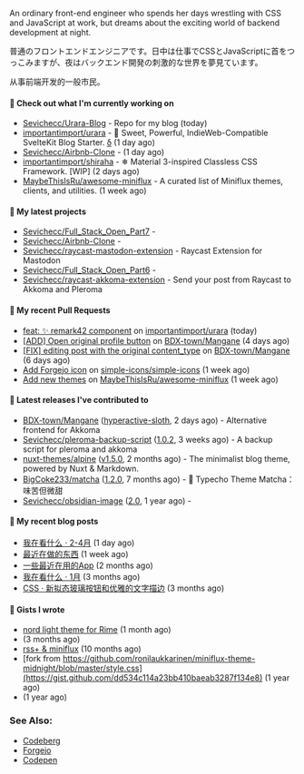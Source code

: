 
An ordinary front-end engineer who spends her days wrestling with CSS and JavaScript at work, but dreams about the exciting world of backend development at night. 

普通のフロントエンドエンジニアです。日中は仕事でCSSとJavaScriptに首をつっこみますが、夜はバックエンド開発の刺激的な世界を夢見ています。

从事前端开发的一般市民。

#### 👷 Check out what I'm currently working on

- [Sevichecc/Urara-Blog](https://github.com/Sevichecc/Urara-Blog) - Repo for my blog (today)
- [importantimport/urara](https://github.com/importantimport/urara) - 🌸 Sweet, Powerful, IndieWeb-Compatible SvelteKit Blog Starter. [δ](Delta) (1 day ago)
- [Sevichecc/Airbnb-Clone](https://github.com/Sevichecc/Airbnb-Clone) -  (1 day ago)
- [importantimport/shiraha](https://github.com/importantimport/shiraha) - ❄ Material 3-inspired Classless CSS Framework. [WIP] (2 days ago)
- [MaybeThisIsRu/awesome-miniflux](https://github.com/MaybeThisIsRu/awesome-miniflux) - A curated list of Miniflux themes, clients, and utilities. (1 week ago)

#### 🌱 My latest projects

- [Sevichecc/Full_Stack_Open_Part7](https://github.com/Sevichecc/Full_Stack_Open_Part7) - 
- [Sevichecc/Airbnb-Clone](https://github.com/Sevichecc/Airbnb-Clone) - 
- [Sevichecc/raycast-mastodon-extension](https://github.com/Sevichecc/raycast-mastodon-extension) - Raycast Extension for Mastodon
- [Sevichecc/Full_Stack_Open_Part6](https://github.com/Sevichecc/Full_Stack_Open_Part6) - 
- [Sevichecc/raycast-akkoma-extension](https://github.com/Sevichecc/raycast-akkoma-extension) - Send your post from Raycast to Akkoma and Pleroma

#### 🔨 My recent Pull Requests

- [feat: ✨ remark42 component](https://github.com/importantimport/urara/pull/63) on [importantimport/urara](https://github.com/importantimport/urara) (today)
- [[ADD] Open original profile button](https://github.com/BDX-town/Mangane/pull/207) on [BDX-town/Mangane](https://github.com/BDX-town/Mangane) (4 days ago)
- [[FIX] editing post with the original content_type](https://github.com/BDX-town/Mangane/pull/205) on [BDX-town/Mangane](https://github.com/BDX-town/Mangane) (6 days ago)
- [Add Forgejo icon](https://github.com/simple-icons/simple-icons/pull/8602) on [simple-icons/simple-icons](https://github.com/simple-icons/simple-icons) (1 week ago)
- [Add new themes](https://github.com/MaybeThisIsRu/awesome-miniflux/pull/3) on [MaybeThisIsRu/awesome-miniflux](https://github.com/MaybeThisIsRu/awesome-miniflux) (1 week ago)

#### 🔭 Latest releases I've contributed to

- [BDX-town/Mangane](https://github.com/BDX-town/Mangane) ([hyperactive-sloth](https://github.com/BDX-town/Mangane/releases/tag/hyperactive-sloth), 2 days ago) - Alternative frontend for Akkoma
- [Sevichecc/pleroma-backup-script](https://github.com/Sevichecc/pleroma-backup-script) ([1.0.2](https://github.com/Sevichecc/pleroma-backup-script/releases/tag/1.0.2), 3 weeks ago) - A backup script for pleroma and akkoma
- [nuxt-themes/alpine](https://github.com/nuxt-themes/alpine) ([v1.5.0](https://github.com/nuxt-themes/alpine/releases/tag/v1.5.0), 2 months ago) - The minimalist blog theme, powered by Nuxt &amp; Markdown.
- [BigCoke233/matcha](https://github.com/BigCoke233/matcha) ([1.2.0](https://github.com/BigCoke233/matcha/releases/tag/1.2.0), 7 months ago) - 🍵 Typecho Theme Matcha：味苦但微甜
- [Sevichecc/obsidian-image](https://github.com/Sevichecc/obsidian-image) ([2.0](https://github.com/Sevichecc/obsidian-image/releases/tag/2.0), 1 year ago) - 

#### 📜 My recent blog posts

- [我在看什么 · 2-4月](https://seviche.cc/2023-04-29-readings) (1 day ago)
- [最近在做的东西](https://seviche.cc/2023-04-29-recent) (1 week ago)
- [一些最近在用的App](https://seviche.cc/2023-02-15-tools) (2 months ago)
- [我在看什么 · 1月](https://seviche.cc/2023-02-03-reading-1) (3 months ago)
- [CSS · 新拟态玻璃按钮和优雅的文字描边](https://seviche.cc/2023-01-29-css-tricks) (3 months ago)

#### 📓 Gists I wrote

- [nord light theme for Rime](https://gist.github.com/ae49279fbc12b633697e05fd832559e9) (1 month ago)
- [](https://gist.github.com/8bb1c560d5ac7bf3d73176a6e059e7fb) (3 months ago)
- [rss&#43; &amp; miniflux](https://gist.github.com/f5608c4ad52e71d98f6fcf74110369df) (10 months ago)
- [fork from https://github.com/ronilaukkarinen/miniflux-theme-midnight/blob/master/style.css](https://gist.github.com/dd534c114a23bb410baeab3287f134e8) (1 year ago)
- [](https://gist.github.com/6fe4eeed295c832111fd7fbedc58cc05) (1 year ago)

### See Also:
- [Codeberg](https://codeberg.org/Sevichecc)
- [Forgejo](https://git.kongwoo.icu/seviche)
- [Codepen](https://codepen.io/sevichee)
